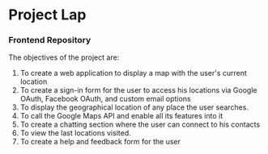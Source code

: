 # Project Lap
### Frontend Repository

The objectives of the project are:

1. To create a web application to display a map with the user's current location
2. To create a sign-in form for the user to access his locations via Google OAuth, Facebook OAuth, and custom email options
3. To display the geographical location of any place the user searches.
4. To call the Google Maps API and enable all its features into it
5. To create a chatting section where the user can connect to his contacts
6. To view the last locations visited.
7. To create a help and feedback form for the user
